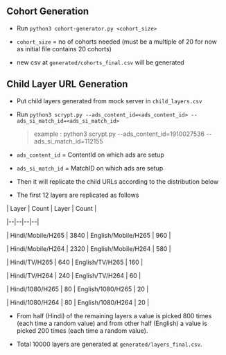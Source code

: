 
## Cohort Generation

- Run `python3 cohort-generator.py <cohort_size>`

-  `cohort_size` = no of cohorts needed (must be a multiple of 20 for now as initial file contains 20 cohorts)

- new csv at `generated/cohorts_final.csv` will be generated

  

## Child Layer URL Generation

* Put child layers generated from mock server in `child_layers.csv`

* Run `python3 scrypt.py --ads_content_id=<ads_content_id> --ads_si_match_id=<ads_si_match_id>`

	 > example : python3 scrypt.py --ads_content_id=1910027536 --ads_si_match_id=112155

*  `ads_content_id` = ContentId on which ads are setup

*  `ads_si_match_id` = MatchID on which ads are setup

* Then it will replicate the child URLs according to the distribution below

- The first 12 layers are replicated as follows

| Layer | Count | Layer | Count |

|--|--|--|--|

| Hindi/Mobile/H265 | 3840 | English/Mobile/H265 | 960 |

| Hindi/Mobile/H264 | 2320 | English/Mobile/H264 | 580 |

| Hindi/TV/H265 | 640 | English/TV/H265 | 160 |

| Hindi/TV/H264 | 240 | English/TV/H264 | 60 |

| Hindi/1080/H265 | 80 | English/1080/H265 | 20 |

| Hindi/1080/H264 | 80 | English/1080/H264 | 20 |

  

- From half (Hindi) of the remaining layers a value is picked 800 times (each time a random value) and from other half (English) a value is picked 200 times (each time a random value).

- Total 10000 layers are generated at `generated/layers_final.csv`.